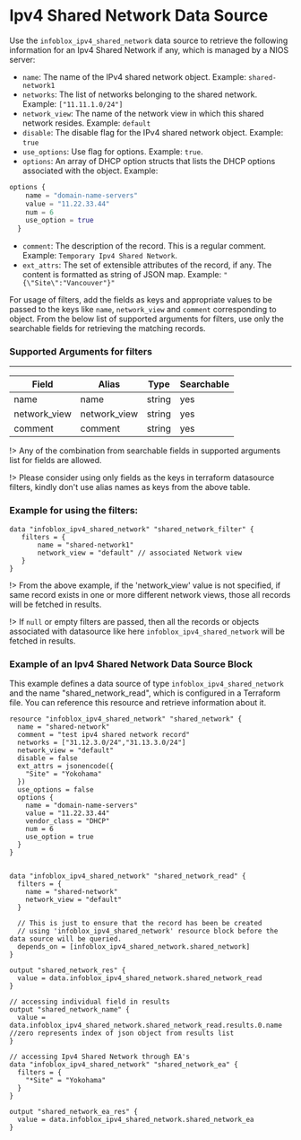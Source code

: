 # Ipv4 Shared Network Data Source

Use the `infoblox_ipv4_shared_network` data source to retrieve the following information for an Ipv4 Shared Network if any, which is managed by a NIOS server:

* `name`: The name of the IPv4 shared network object. Example: `shared-network1`
* `networks`: The list of networks belonging to the shared network. Example: `["11.11.1.0/24"]`
* `network_view`: The name of the network view in which this shared network resides. Example: `default`
* `disable`: The disable flag for the IPv4 shared network object. Example: `true`
* `use_options`: Use flag for options. Example: `true`.
* `options`: An array of DHCP option structs that lists the DHCP options associated with the object. Example:
```terraform
options { 
    name = "domain-name-servers"
    value = "11.22.33.44"
    num = 6
    use_option = true
  }
```
* `comment`: The description of the record. This is a regular comment. Example: `Temporary Ipv4 Shared Network`.
* `ext_attrs`: The set of extensible attributes of the record, if any. The content is formatted as string of JSON map. Example: `"{\"Site\":"Vancouver"}"`

For usage of filters, add the fields as keys and appropriate values to be passed to the keys like `name`, `network_view` and `comment` corresponding to object.
From the below list of supported arguments for filters,  use only the searchable fields for retrieving the matching records.

### Supported Arguments for filters

-----
| Field        | Alias        | Type   | Searchable |
|--------------|--------------|--------|------------|
| name         | name         | string | yes        |
| network_view | network_view | string | yes        |
| comment      | comment      | string | yes        |

!> Any of the combination from searchable fields in supported arguments list for fields are allowed.

!> Please consider using only fields as the keys in terraform datasource filters, kindly don't use alias names as keys from the above table.

### Example for using the filters:
 ```hcl
 data "infoblox_ipv4_shared_network" "shared_network_filter" {
    filters = {
        name = "shared-network1"
        network_view = "default" // associated Network view
    }
 }
 ```

!> From the above example, if the 'network_view' value is not specified, if same record exists in one or more different network views, those
all records will be fetched in results.

!> If `null` or empty filters are passed, then all the records or objects associated with datasource like here `infoblox_ipv4_shared_network` will be fetched in results.

### Example of an Ipv4 Shared Network Data Source Block

This example defines a data source of type `infoblox_ipv4_shared_network` and the name "shared_network_read", which is configured in a Terraform file.
You can reference this resource and retrieve information about it.

```hcl
resource "infoblox_ipv4_shared_network" "shared_network" {
  name = "shared-network"
  comment = "test ipv4 shared network record"
  networks = ["31.12.3.0/24","31.13.3.0/24"]
  network_view = "default"
  disable = false
  ext_attrs = jsonencode({
    "Site" = "Yokohama"
  })
  use_options = false
  options {
    name = "domain-name-servers"
    value = "11.22.33.44"
    vendor_class = "DHCP"
    num = 6
    use_option = true
  }
}


data "infoblox_ipv4_shared_network" "shared_network_read" {
  filters = {
    name = "shared-network"
    network_view = "default"
  }
  
  // This is just to ensure that the record has been be created
  // using 'infoblox_ipv4_shared_network' resource block before the data source will be queried.
  depends_on = [infoblox_ipv4_shared_network.shared_network]
}

output "shared_network_res" {
  value = data.infoblox_ipv4_shared_network.shared_network_read
}

// accessing individual field in results
output "shared_network_name" {
  value = data.infoblox_ipv4_shared_network.shared_network_read.results.0.name //zero represents index of json object from results list
}

// accessing Ipv4 Shared Network through EA's
data "infoblox_ipv4_shared_network" "shared_network_ea" {
  filters = {
    "*Site" = "Yokohama"
  }
}

output "shared_network_ea_res" {
  value = data.infoblox_ipv4_shared_network.shared_network_ea
}
```

